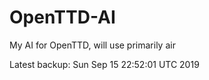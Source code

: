 # OpenTTD-AI
My AI for OpenTTD, will use primarily air

Latest backup: Sun Sep 15 22:52:01 UTC 2019

